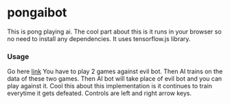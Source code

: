 # pongaibot

This is pong playing ai. The cool part about this is it runs in your browser so no need to install any dependencies.
It uses tensorflow.js library.
### Usage
Go here [link](http://htmlpreview.github.io/?https://github.com/PratikSavla/pongaibot/blob/master/pong.html)
You have to play 2 games against evil bot. Then AI trains on the data of these two games. Then AI bot will take place of evil bot and you can play against it. Cool this about this implementation is it continues to train everytime it gets defeated.
Controls are left and right arrow keys.
